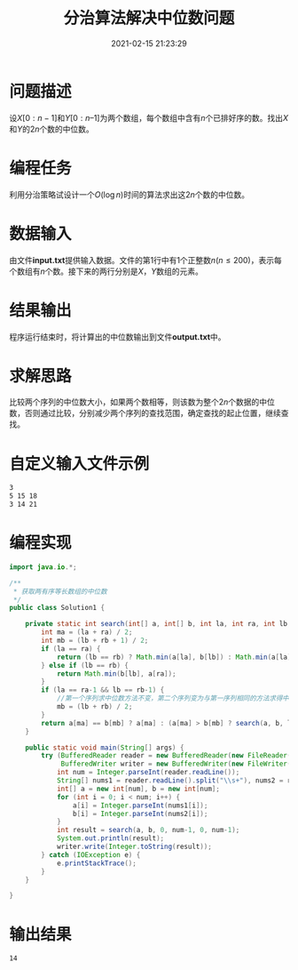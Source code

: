 ﻿---
title: 分治算法解决中位数问题
date: 2021-02-15 21:23:29
summary: 本文基于分治算法解决中位数问题，用Java编程实现。
mathjax: true
tags:
- 算法
categories:
- 算法分析与设计
---

# 问题描述

设$X[0:n-1]$和$Y[0:n–1]$为两个数组，每个数组中含有$n$个已排好序的数。找出$X$和$Y$的$2n$个数的中位数。  

# 编程任务

利用分治策略试设计一个$O(\log{n})$时间的算法求出这$2n$个数的中位数。

# 数据输入

由文件**input.txt**提供输入数据。文件的第$1$行中有$1$个正整数$n(n≤200)$，表示每个数组有$n$个数。接下来的两行分别是$X$，$Y$数组的元素。

# 结果输出

程序运行结束时，将计算出的中位数输出到文件**output.txt**中。

# 求解思路

比较两个序列的中位数大小，如果两个数相等，则该数为整个$2n$个数据的中位数，否则通过比较，分别减少两个序列的查找范围，确定查找的起止位置，继续查找。

# 自定义输入文件示例

```txt
3
5 15 18
3 14 21
```

# 编程实现

```java
import java.io.*;

/**
 * 获取两有序等长数组的中位数
 */
public class Solution1 {

    private static int search(int[] a, int[] b, int la, int ra, int lb, int rb) {
        int ma = (la + ra) / 2;
        int mb = (lb + rb + 1) / 2;
        if (la == ra) {
            return (lb == rb) ? Math.min(a[la], b[lb]) : Math.min(a[la], b[rb]);
        } else if (lb == rb) {
            return Math.min(b[lb], a[ra]);
        }
        if (la == ra-1 && lb == rb-1) {
            //第一个序列求中位数方法不变，第二个序列变为与第一序列相同的方法求得中位数
            mb = (lb + rb) / 2;
        }
        return a[ma] == b[mb] ? a[ma] : (a[ma] > b[mb] ? search(a, b, la, ma ,mb, rb) : search(a, b, ma, ra, lb, mb));
    }

    public static void main(String[] args) {
        try (BufferedReader reader = new BufferedReader(new FileReader("src/dc/input1.txt"));
             BufferedWriter writer = new BufferedWriter(new FileWriter("src/dc/output1.txt"))){
            int num = Integer.parseInt(reader.readLine());
            String[] nums1 = reader.readLine().split("\\s+"), nums2 = reader.readLine().split("\\s+");
            int[] a = new int[num], b = new int[num];
            for (int i = 0; i < num; i++) {
                a[i] = Integer.parseInt(nums1[i]);
                b[i] = Integer.parseInt(nums2[i]);
            }
            int result = search(a, b, 0, num-1, 0, num-1);
            System.out.println(result);
            writer.write(Integer.toString(result));
        } catch (IOException e) {
            e.printStackTrace();
        }
    }

}
```

# 输出结果

```txt
14
```
